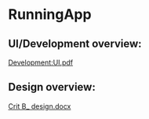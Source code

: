 # RunningApp
## UI/Development overview:

[Development:UI.pdf](https://github.com/WilliamChenn/RunningApp/files/12504508/Development.UI.pdf)

## Design overview:

[Crit B_ design.docx](https://github.com/WilliamChenn/RunningApp/files/12504509/Crit.B_.design.docx)
